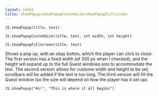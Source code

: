 ```yaml
---
layout: index
title: showPopup/showPopupCustomSize/showPopupFullscreen
---
```


    JS.showPopup(title, text)

    JS.showPopupCustomSize(title, text, int width, int height)

    JS.showPopupFullscreen(title, text)

Shows a pop up, with an okay button, which the player can click to close. The first version has a fixed width (of 300 px when I checked), and the height will expand up to the full Quest windows size to accommodate the text. The second version allows for custome width and height to be set; scrollbars will be added if the text is too long. The third version will fill the Quest window (so the size will depend on how the player has it set up).

```
JS.showPopup("Hi!", "This is where it all begins")
```
